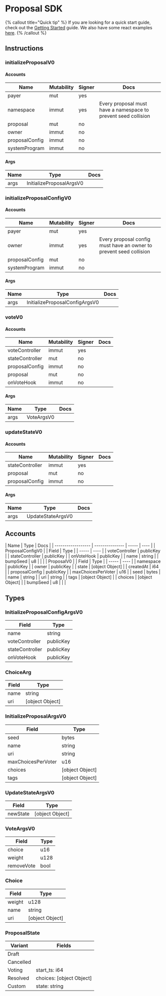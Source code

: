 # Proposal SDK

{% callout title="Quick tip" %}
If you are looking for a quick start guide, check out the [Getting Started](/docs/learn/getting_started) guide. We also have some react examples [here](/docs/learn/react).
{% /callout %}

## Instructions

### initializeProposalV0

#### Accounts

| Name           | Mutability | Signer | Docs                                                           |
| -------------- | ---------- | ------ | -------------------------------------------------------------- |
| payer          | mut        | yes    |                                                                |
| namespace      | immut      | yes    | Every proposal must have a namespace to prevent seed collision |
| proposal       | mut        | no     |                                                                |
| owner          | immut      | no     |                                                                |
| proposalConfig | immut      | no     |                                                                |
| systemProgram  | immut      | no     |                                                                |

#### Args

| Name | Type                     | Docs |
| ---- | ------------------------ | ---- |
| args | InitializeProposalArgsV0 |      |

### initializeProposalConfigV0

#### Accounts

| Name           | Mutability | Signer | Docs                                                               |
| -------------- | ---------- | ------ | ------------------------------------------------------------------ |
| payer          | mut        | yes    |                                                                    |
| owner          | immut      | yes    | Every proposal config must have an owner to prevent seed collision |
| proposalConfig | mut        | no     |                                                                    |
| systemProgram  | immut      | no     |                                                                    |

#### Args

| Name | Type                           | Docs |
| ---- | ------------------------------ | ---- |
| args | InitializeProposalConfigArgsV0 |      |

### voteV0

#### Accounts

| Name            | Mutability | Signer | Docs |
| --------------- | ---------- | ------ | ---- |
| voteController  | immut      | yes    |      |
| stateController | mut        | no     |      |
| proposalConfig  | immut      | no     |      |
| proposal        | mut        | no     |      |
| onVoteHook      | immut      | no     |      |

#### Args

| Name | Type       | Docs |
| ---- | ---------- | ---- |
| args | VoteArgsV0 |      |

### updateStateV0

#### Accounts

| Name            | Mutability | Signer | Docs |
| --------------- | ---------- | ------ | ---- |
| stateController | immut      | yes    |      |
| proposal        | mut        | no     |      |
| proposalConfig  | immut      | no     |      |

#### Args

| Name | Type              | Docs |
| ---- | ----------------- | ---- |
| args | UpdateStateArgsV0 |      |

## Accounts

| Name               | Type            | Docs  |
| ------------------ | --------------- | ----- | ---- |
| ProposalConfigV0   |                 | Field | Type |
| -----              | ----            |
| voteController     | publicKey       |
| stateController    | publicKey       |
| onVoteHook         | publicKey       |
| name               | string          |
| bumpSeed           | u8              |
|                    |
| ProposalV0         |                 | Field | Type |
| -----              | ----            |
| namespace          | publicKey       |
| owner              | publicKey       |
| state              | [object Object] |
| createdAt          | i64             |
| proposalConfig     | publicKey       |
| maxChoicesPerVoter | u16             |
| seed               | bytes           |
| name               | string          |
| uri                | string          |
| tags               | [object Object] |
| choices            | [object Object] |
| bumpSeed           | u8              |
|                    |

## Types

### InitializeProposalConfigArgsV0

| Field           | Type      |
| --------------- | --------- |
| name            | string    |
| voteController  | publicKey |
| stateController | publicKey |
| onVoteHook      | publicKey |

### ChoiceArg

| Field | Type            |
| ----- | --------------- |
| name  | string          |
| uri   | [object Object] |

### InitializeProposalArgsV0

| Field              | Type            |
| ------------------ | --------------- |
| seed               | bytes           |
| name               | string          |
| uri                | string          |
| maxChoicesPerVoter | u16             |
| choices            | [object Object] |
| tags               | [object Object] |

### UpdateStateArgsV0

| Field    | Type            |
| -------- | --------------- |
| newState | [object Object] |

### VoteArgsV0

| Field      | Type |
| ---------- | ---- |
| choice     | u16  |
| weight     | u128 |
| removeVote | bool |

### Choice

| Field  | Type            |
| ------ | --------------- |
| weight | u128            |
| name   | string          |
| uri    | [object Object] |

### ProposalState

| Variant   | Fields                   |
| --------- | ------------------------ |
| Draft     |                          |
| Cancelled |                          |
| Voting    | start_ts: i64            |
| Resolved  | choices: [object Object] |
| Custom    | state: string            |

